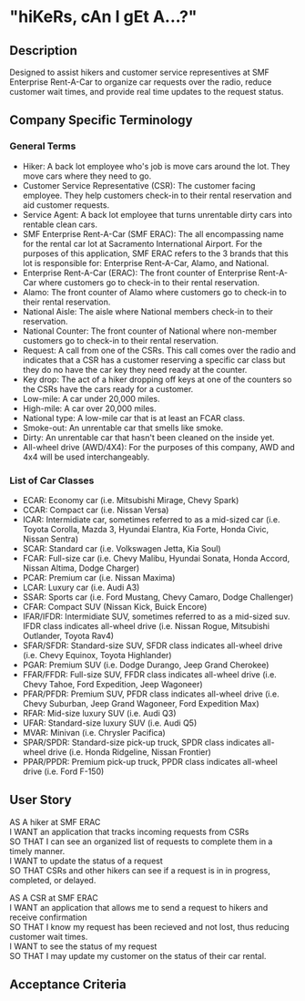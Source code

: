 # "hiKeRs, cAn I gEt A...?"

## Description

Designed to assist hikers and customer service representives at SMF Enterprise Rent-A-Car to organize car requests over the radio, reduce customer wait times, and provide real time updates to the request status.

## Company Specific Terminology

### General Terms

- Hiker: A back lot employee who's job is move cars around the lot. They move cars where they need to go.
- Customer Service Representative (CSR): The customer facing employee. They help customers check-in to their rental reservation and aid customer requests.
- Service Agent: A back lot employee that turns unrentable dirty cars into rentable clean cars.
- SMF Enterprise Rent-A-Car (SMF ERAC): The all encompassing name for the rental car lot at Sacramento International Airport. For the purposes of this application, SMF ERAC refers to the 3 brands that this lot is responsible for: Enterprise Rent-A-Car, Alamo, and National.
- Enterprise Rent-A-Car (ERAC): The front counter of Enterprise Rent-A-Car where customers go to check-in to their rental reservation.
- Alamo: The front counter of Alamo where customers go to check-in to their rental reservation.
- National Aisle: The aisle where National members check-in to their reservation.
- National Counter: The front counter of National where non-member customers go to check-in to their rental reservation.
- Request: A call from one of the CSRs. This call comes over the radio and indicates that a CSR has a customer reserving a specific car class but they do no have the car key they need ready at the counter.
- Key drop: The act of a hiker dropping off keys at one of the counters so the CSRs have the cars ready for a customer.
- Low-mile: A car under 20,000 miles.
- High-mile: A car over 20,000 miles.
- National type: A low-mile car that is at least an FCAR class.
- Smoke-out: An unrentable car that smells like smoke.
- Dirty: An unrentable car that hasn't been cleaned on the inside yet.
- All-wheel drive (AWD/4X4): For the purposes of this company, AWD and 4x4 will be used interchangeably.

### List of Car Classes

- ECAR: Economy car (i.e. Mitsubishi Mirage, Chevy Spark)
- CCAR: Compact car (i.e. Nissan Versa)
- ICAR: Intermidiate car, sometimes referred to as a mid-sized car (i.e. Toyota Corolla, Mazda 3, Hyundai Elantra, Kia Forte, Honda Civic, Nissan Sentra)
- SCAR: Standard car (i.e. Volkswagen Jetta, Kia Soul)
- FCAR: Full-size car (i.e. Chevy Malibu, Hyundai Sonata, Honda Accord, Nissan Altima, Dodge Charger)
- PCAR: Premium car (i.e. Nissan Maxima)
- LCAR: Luxury car (i.e. Audi A3)
- SSAR: Sports car (i.e. Ford Mustang, Chevy Camaro, Dodge Challenger)
- CFAR: Compact SUV (Nissan Kick, Buick Encore)
- IFAR/IFDR: Intermidiate SUV, sometimes referred to as a mid-sized suv. IFDR class indicates all-wheel drive (i.e. Nissan Rogue, Mitsubishi Outlander, Toyota Rav4)
- SFAR/SFDR: Standard-size SUV, SFDR class indicates all-wheel drive (i.e. Chevy Equinox, Toyota Highlander)
- PGAR: Premium SUV (i.e. Dodge Durango, Jeep Grand Cherokee)
- FFAR/FFDR: Full-size SUV, FFDR class indicates all-wheel drive (i.e. Chevy Tahoe, Ford Expedition, Jeep Wagoneer)
- PFAR/PFDR: Premium SUV, PFDR class indicates all-wheel drive (i.e. Chevy Suburban, Jeep Grand Wagoneer, Ford Expedition Max)
- RFAR: Mid-size luxury SUV (i.e. Audi Q3)
- UFAR: Standard-size luxury SUV (i.e. Audi Q5)
- MVAR: Minivan (i.e. Chrysler Pacifica)
- SPAR/SPDR: Standard-size pick-up truck, SPDR class indicates all-wheel drive (i.e. Honda Ridgeline, Nissan Frontier)
- PPAR/PPDR: Premium pick-up truck, PPDR class indicates all-wheel drive (i.e. Ford F-150)

## User Story

AS A hiker at SMF ERAC  
I WANT an application that tracks incoming requests from CSRs  
SO THAT I can see an organized list of requests to complete them in a timely manner.  
I WANT to update the status of a request  
SO THAT CSRs and other hikers can see if a request is in in progress, completed, or delayed.

AS A CSR at SMF ERAC  
I WANT an application that allows me to send a request to hikers and receive confirmation  
SO THAT I know my request has been recieved and not lost, thus reducing customer wait times.  
I WANT to see the status of my request  
SO THAT I may update my customer on the status of their car rental.

## Acceptance Criteria
